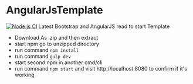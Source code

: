# AngularJsTemplate
[![Node.js CI](https://github.com/swapnilnakate7/AngularJsTemplate/actions/workflows/node.js.yml/badge.svg?branch=master)](https://github.com/swapnilnakate7/AngularJsTemplate/actions/workflows/node.js.yml)
Latest Bootstrap and AngularJS read to start Template
* Download As .zip and then extract
* start npm go to unzipped directory
* run command `npm install`
* run command `gulp dev` 
* start second npm in another cmd/cli 
* run command `npm start` and visit http://localhost:8080 to confirm if it's working 
